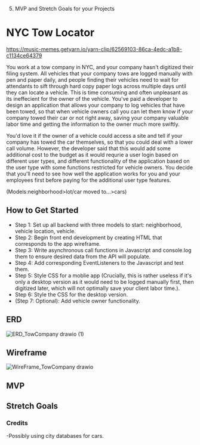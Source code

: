 5. MVP and Stretch Goals for your Projects

# NYC Tow Locator

https://music-memes.getyarn.io/yarn-clip/62569103-86ca-4edc-a1b8-c1134ce64379

You work at a tow company in NYC, and your company hasn't digitized their filing system. All vehicles that your company tows are logged manually with pen and paper daily, and people finding their vehicles need to wait for attendants to sift through hard copy paper logs across multiple days until they can locate a vehicle. This is time consuming and often unpleasant as its ineffecient for the owner of the vehicle. You've paid a developer to design an application that allows your company to log vehicles that have been towed, so that when vehicle owners call you can let them know if your company towed their car or not right away, saving your company valuable labor time and getting the information to the owner much more swiftly. 

You'd love it if the owner of a vehicle could access a site and tell if your company has towed the car themselves, so that you could deal with a lower call volume. However, the developer said that this would add some additional cost to the budget as it would requrie a user login based on different user types, and different functionality of the application based on the user type with some functions restricted for vehicle owners. You decide that you'll need to see how well the application works for you and your employees first before paying for the additional user type features.

(Models:neighborhood>lot/car moved to...>cars)

## How to Get Started
- Step 1: Set up all backend with three models to start: neighborhood, vehicle location, vehicle.
- Step 2: Begin front end development by creating HTML that corresponds to the app wireframe.
- Step 3: Write asynchronous call functions in Javascript and console.log them to ensure desired data from the API will populate.
- Step 4: Add corresponding EventListeners to the Javascript and test them.
- Step 5: Style CSS for a moblie app (Crucially, this is rather useless if it's only a desktop version as it would need to be logged manually first, then digitized later, which will not optimally save your client labor time.).
- Step 6: Style the CSS for the desktop version.
- (Step 7: Optional): Add vehicle owner functionality. 


## ERD
![ERD_TowCompany drawio (1)](https://github.com/user-attachments/assets/c2d9b3bb-be5c-4078-aab2-e58c0d09eb70)

## Wireframe
![WireFrame_TowCompany drawio](https://github.com/user-attachments/assets/cee04fe1-03f1-47e0-a338-bd05369d73a3)

## MVP
## Stretch Goals

### Credits
-Possibly using city databases for cars.

